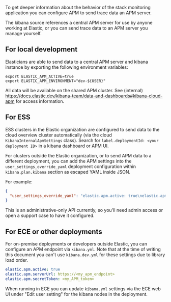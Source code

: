To get deeper information about the behavior of the stack monitoring application you can configure APM to send trace data an APM server.

The kibana source references a central APM server for use by anyone working at Elastic, or you can send trace data to an APM server you manage yourself.

## For local development

Elasticians are able to send data to a central APM server and kibana instance by exporting the following environment variables:

```shell
export ELASTIC_APM_ACTIVE=true
export ELASTIC_APM_ENVIRONMENT="dev-${USER}"
```

All data will be available on the shared APM cluster. See (internal) https://docs.elastic.dev/kibana-team/data-and-dashboards#kibana-cloud-apm for access information.

## For ESS

ESS clusters in the Elastic organization are configured to send data to the cloud overview cluster automatically (via the cloud `KibanaInternalApmSettings` class). Search for `label.deploymentId: <your deployment ID>` in a kibana dashboard or APM UI.

For clusters outside the Elastic organization, or to send APM data to a different deployment, you can add the APM settings into the `user_settings_override_yaml` deployment configuration within `kibana.plan.kibana` section as escaped YAML inside JSON.

For example:

```json
{
  "user_settings_override_yaml": "elastic.apm.active: true\nelastic.apm.serverUrl: https://<my_apm_endpoint>\nelastic.apm.secretToken: <my_APM_token>"
}
```

This is an administrative-only API currently, so you'll need admin access or open a support case to have it configured.

## For ECE or other deployments

For on-premise deployments or developers outside Elastic, you can configure an APM endpoint via `kibana.yml`. Note that at the time of writing this document you can't use `kibana.dev.yml` for these settings due to library load order.

```yaml
elastic.apm.active: true
elastic.apm.serverUrl: https://<my_apm_endpoint>
elastic.apm.secretToken: <my_APM_token>
```

When running in ECE you can update `kibana.yml` settings via the ECE web UI under "Edit user setting" for the kibana nodes in the deployment.
